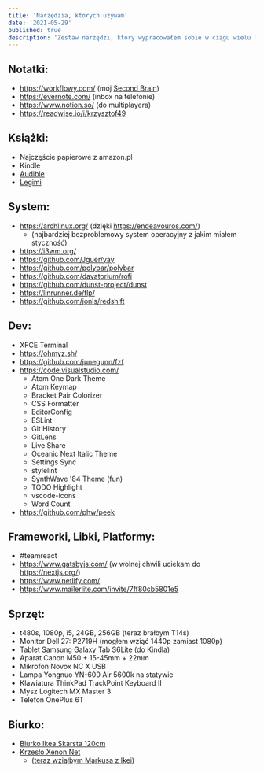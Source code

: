 ```yaml
---
title: 'Narzędzia, których używam'
date: '2021-05-29'
published: true
description: 'Zestaw narzędzi, który wypracowałem sobie w ciągu wielu lat testów.'
---
```


## Notatki:

- https://workflowy.com/ (mój [Second Brain](/second-brain/))
- https://evernote.com/ (inbox na telefonie)
- https://www.notion.so/ (do multiplayera)
- https://readwise.io/i/krzysztof49

## Książki:

- Najczęście papierowe z amazon.pl
- Kindle
- [Audible](https://audible.com)
- [Legimi](https://www.legimi.pl/kod/JSNUK/)

## System:

- https://archlinux.org/ (dzięki https://endeavouros.com/)
  - (najbardziej bezproblemowy system operacyjny z jakim miałem styczność)
- https://i3wm.org/
- https://github.com/Jguer/yay
- https://github.com/polybar/polybar
- https://github.com/davatorium/rofi
- https://github.com/dunst-project/dunst
- https://linrunner.de/tlp/
- https://github.com/jonls/redshift

## Dev:

- XFCE Terminal
- https://ohmyz.sh/
- https://github.com/junegunn/fzf
- https://code.visualstudio.com/
  - Atom One Dark Theme
  - Atom Keymap
  - Bracket Pair Colorizer
  - CSS Formatter
  - EditorConfig
  - ESLint
  - Git History
  - GitLens
  - Live Share
  - Oceanic Next Italic Theme
  - Settings Sync
  - stylelint
  - SynthWave '84 Theme (fun)
  - TODO Highlight
  - vscode-icons
  - Word Count
- https://github.com/phw/peek

## Frameworki, Libki, Platformy:

- \#teamreact
- https://www.gatsbyjs.com/ (w wolnej chwili uciekam do https://nextjs.org/)
- https://www.netlify.com/
- https://www.mailerlite.com/invite/7ff80cb5801e5

## Sprzęt:

- t480s, 1080p, i5, 24GB, 256GB (teraz brałbym T14s)
- Monitor Dell 27: P2719H (mogłem wziąć 1440p zamiast 1080p)
- Tablet Samsung Galaxy Tab S6Lite (do Kindla)
- Aparat Canon M50 + 15-45mm + 22mm
- Mikrofon Novox NC X USB
- Lampa Yongnuo YN-600 Air 5600k na statywie
- Klawiatura ThinkPad TrackPoint Keyboard II
- Mysz Logitech MX Master 3
- Telefon OnePlus 6T

## Biurko:

- [Biurko Ikea Skarsta 120cm](https://www.ikea.com/pl/pl/p/skarsta-biurko-z-regulacja-wysokosci-bialy-s59324818/)
- [Krzesło Xenon Net](https://www.profim.pl/produkty/kolekcja/xenon-net/model-obrotowy)
  - ([teraz wziąłbym Markusa z Ikei](https://www.ikea.com/pl/pl/p/markus-krzeslo-biurowe-vissle-ciemnoszary-70261150))
